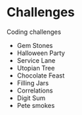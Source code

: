# Challenges
 Coding challenges
  - Gem Stones
  - Halloween Party
  - Service Lane 
  - Utopian Tree
  - Chocolate Feast
  - Filling Jars
  - Correlations
  - Digit Sum
  - Pete smokes

